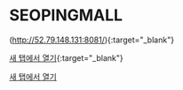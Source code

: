 # SEOPINGMALL

(http://52.79.148.131:8081/){:target="_blank"}


[새 탭에서 열기](https://www.google.com/){:target="_blank"}


<a href="https://www.google.com/" target="_blank">새 탭에서 열기</a>
